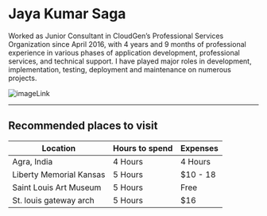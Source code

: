 # Jaya Kumar Saga
Worked as Junior Consultant in CloudGen’s Professional Services Organization since April 2016, with 4 years and 9 months of professional experience in various phases of application development, professional services, and technical support. I have played major roles in development, implementation, testing, deployment and maintenance on numerous projects.


![imageLink](https://www.really-learn-english.com/image-files/letter-s.png)

___

## Recommended places to visit


| Location                  | Hours to spend | Expenses |
| --------------------------| -------------- | ---------|
| Agra, India  | 4 Hours    |  4 Hours       |   $10    |
| Liberty Memorial Kansas   |  5 Hours       | $10 - 18 |
| Saint Louis Art Museum    |  5 Hours       |  Free    |
| St. louis gateway arch    |  5 Hours       |   $16    |